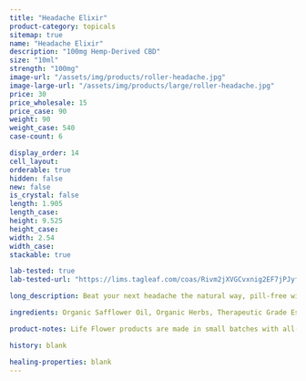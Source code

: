 ```yaml
---
title: "Headache Elixir"
product-category: topicals
sitemap: true
name: "Headache Elixir"
description: "100mg Hemp-Derived CBD"
size: "10ml"
strength: "100mg"
image-url: "/assets/img/products/roller-headache.jpg"
image-large-url: "/assets/img/products/large/roller-headache.jpg"
price: 30
price_wholesale: 15
price_case: 90
weight: 90
weight_case: 540
case-count: 6

display_order: 14
cell_layout:
orderable: true
hidden: false
new: false
is_crystal: false
length: 1.905
length_case:
height: 9.525
height_case:
width: 2.54
width_case:
stackable: true

lab-tested: true
lab-tested-url: "https://lims.tagleaf.com/coas/Rivm2jXVGCvxnig2EF7jPJyfQ3pWWbjCgM1uA5dTdRNmi6cP6X"

long_description: Beat your next headache the natural way, pill-free with a blend of nature's many solutions. Infused Sweet Almond oil is paired with healing essential oils that have been proven over and over to kick headaches and migraines- Infused with corresponding organic herbs to provide extra minerals, nutrients and healing benefits. Includes a cleansed and charged quartz crystal chip to amplify it all.

ingredients: Organic Safflower Oil, Organic Herbs, Therapeutic Grade Essential Oils of Peppermint, Lavender, Frankincense & Eucalyptus, Elderberry Extract, Organic Hemp-Derived Cannabidiol Isolate, Cleansed & Charged Quartz

product-notes: Life Flower products are made in small batches with all-natural and boutique ingredients. Orders are processed and ship within 14 business days. Please allow additional time for&nbsp;delivery.

history: blank

healing-properties: blank
---
```

